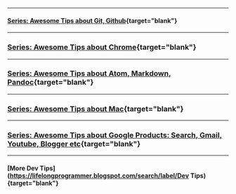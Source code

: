 <script type="text/javascript">
var seriesDedup1 = new Set();
function seriesWithDedup1(json) {
  seriesImpl(json,seriesDedup1);
}
var seriesDedup2 = new Set();
function seriesWithDedup2(json) {
  seriesImpl(json,seriesDedup2);
}

var seriesDedup3 = new Set();
function seriesWithDedup3(json) {
  seriesImpl(json,seriesDedup3);
}

var seriesDedup4 = new Set();
function seriesWithDedup4(json) {
  seriesImpl(json,seriesDedup4);
}

var seriesDedup5 = new Set();
function seriesWithDedup5(json) {
  seriesImpl(json,seriesDedup5);
}

var seriesDedup6 = new Set();
function seriesWithDedup6(json) {
  seriesImpl(json,seriesDedup6);
}
</script>


---

#### [Series: Awesome Tips about Git, Github](https://lifelongprogrammer.blogspot.com/search?q=label:Git_Series|label:Github_Series){target="blank"}
<!-- <script src="https://lifelongprogrammer.blogspot.com/feeds/posts/default?q=label:Git_Series|label:Github_Series&orderby=updated&amp;alt=json-in-script&amp;callback=seriesDedup&amp;max-results=20"></script> -->
<script src="https://lifelongprogrammer.blogspot.com/feeds/posts/default/-/Git_Series?orderby=updated&amp;alt=json-in-script&amp;callback=seriesWithDedup1&amp;max-results=20"></script>
<script src="https://lifelongprogrammer.blogspot.com/feeds/posts/default/-/Github_Series?orderby=updated&amp;alt=json-in-script&amp;callback=seriesWithDedup1&amp;max-results=20"></script>

---

### [Series: Awesome Tips about Chrome](https://lifelongprogrammer.blogspot.com/search/label/Chrome_Series){target="blank"}
<script src="https://lifelongprogrammer.blogspot.com/feeds/posts/default/-/Chrome_Series?orderby=updated&amp;alt=json-in-script&amp;callback=series&amp;max-results=20"></script>

---

### [Series: Awesome Tips about Atom, Markdown, Pandoc](https://lifelongprogrammer.blogspot.com/search/label?q=label:Atom_Series|label:Markdown_Series|label:Pandoc_Series){target="blank"}
<!-- <script src="https://lifelongprogrammer.blogspot.com/feeds/posts/default?q=label:Atom_Series|label:Markdown_Series|label:Pandoc_Series&orderby=updated&amp;alt=json-in-script&amp;callback=series&amp;max-results=20"></script> -->
<script src="https://lifelongprogrammer.blogspot.com/feeds/posts/default/-/Atom_Series?orderby=updated&amp;alt=json-in-script&amp;callback=seriesWithDedup2&amp;max-results=20"></script>
<script src="https://lifelongprogrammer.blogspot.com/feeds/posts/default/-/Markdown_Series?orderby=updated&amp;alt=json-in-script&amp;callback=seriesWithDedup2&amp;max-results=20"></script>
<script src="https://lifelongprogrammer.blogspot.com/feeds/posts/default/-/Pandoc_Series?orderby=updated&amp;alt=json-in-script&amp;callback=seriesWithDedup2&amp;max-results=20"></script>

---


### [Series: Awesome Tips about Mac](https://lifelongprogrammer.blogspot.com/search/label/Mac_Series){target="blank"}
<script src="https://lifelongprogrammer.blogspot.com/feeds/posts/default/-/Mac_Series?orderby=updated&amp;alt=json-in-script&amp;callback=series&amp;max-results=20"></script>

---


### [Series: Awesome Tips about Google Products: Search, Gmail, Youtube, Blogger etc](https://lifelongprogrammer.blogspot.com/search/label?q=label:Google_Series|label:Blogger_Series){target="blank"}
<script src="https://lifelongprogrammer.blogspot.com/feeds/posts/default?q=label:Google_Series|label:Blogger_Series&orderby=updated&amp;alt=json-in-script&amp;callback=series&amp;max-results=20"></script>

---

#### [More Dev Tips](https://lifelongprogrammer.blogspot.com/search/label/Dev Tips){target="blank"}
<script src="https://lifelongprogrammer.blogspot.com/feeds/posts/default/-/Dev Tips?orderby=updated&amp;alt=json-in-script&amp;callback=series&amp;max-results=20"></script>

<!-- TODOP -->